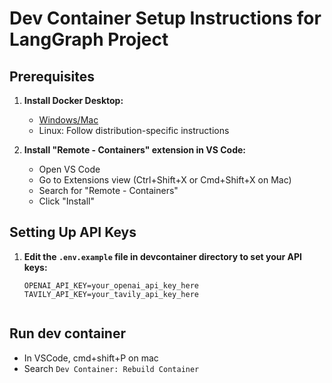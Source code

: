 
# Dev Container Setup Instructions for LangGraph Project

## Prerequisites

1. **Install Docker Desktop:**
   - [Windows/Mac](https://www.docker.com/products/docker-desktop)
   - Linux: Follow distribution-specific instructions

3. **Install "Remote - Containers" extension in VS Code:**
   - Open VS Code
   - Go to Extensions view (Ctrl+Shift+X or Cmd+Shift+X on Mac)
   - Search for "Remote - Containers"
   - Click "Install"

## Setting Up API Keys 

1. **Edit the `.env.example` file in devcontainer directory to set your API keys:**

   ```plaintext
   OPENAI_API_KEY=your_openai_api_key_here
   TAVILY_API_KEY=your_tavily_api_key_here


## Run dev container

- In VSCode, cmd+shift+P on mac
- Search  `Dev Container: Rebuild Container`